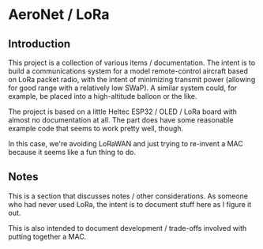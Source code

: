 # AeroNet / LoRa

## Introduction

This project is a collection of various items / documentation.  The intent is
to build a communications system for a model remote-control aircraft based on
LoRa packet radio, with the intent of minimizing transmit power (allowing for
good range with a relatively low SWaP).  A similar system could, for example,
be placed into a high-altitude balloon or the like.

The project is based on a little Heltec ESP32 / OLED / LoRa board with almost
no documentation at all.  The part does have some reasonable example code that
seems to work pretty well, though.

In this case, we're avoiding LoRaWAN and just trying to re-invent a MAC because
it seems like a fun thing to do.

## Notes

This is a section that discusses notes / other considerations.  As someone who
had never used LoRa, the intent is to document stuff here as I figure it out.

This is also intended to document development / trade-offs involved with
putting together a MAC.
